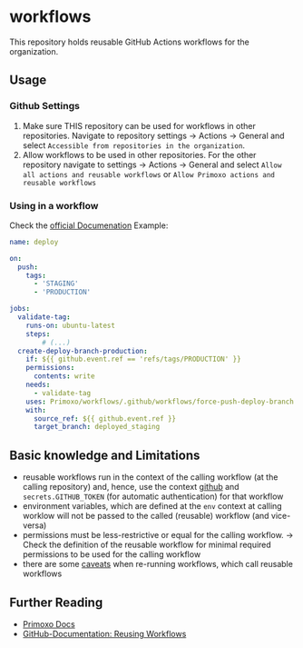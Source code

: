# workflows

This repository holds reusable GitHub Actions workflows for the organization.

## Usage
### Github Settings
1. Make sure THIS repository can be used for workflows in other repositories. Navigate to repository settings -> Actions -> General and select `Accessible from repositories in the organization`.
2. Allow workflows to be used in other repositories. For the other repository navigate to settings -> Actions -> General and select `Allow all actions and reusable workflows` or `Allow Primoxo actions and reusable workflows`

### Using in a workflow

Check the [official Documenation](https://docs.github.com/de/actions/using-workflows/reusing-workflows#calling-a-reusable-workflow)
Example:
```yaml	
name: deploy

on:
  push:
    tags:
      - 'STAGING'
      - 'PRODUCTION'

jobs:
  validate-tag:
    runs-on: ubuntu-latest
    steps:
        # (...)
  create-deploy-branch-production:
    if: ${{ github.event.ref == 'refs/tags/PRODUCTION' }}
    permissions:
      contents: write
    needs:
      - validate-tag
    uses: Primoxo/workflows/.github/workflows/force-push-deploy-branch.yml@main
    with:
      source_ref: ${{ github.event.ref }}
      target_branch: deployed_staging 
```


## Basic knowledge and Limitations

* reusable workflows run in the context of the calling workflow (at the calling repository) and, hence, use the context [github](https://docs.github.com/de/actions/learn-github-actions/contexts#github-context) and `secrets.GITHUB_TOKEN` (for automatic authentication) for that workflow
* environment variables, which are defined at the `env` context at calling worklow will not be passed to the called (reusable) workflow (and vice-versa)
* permissions must be less-restrictive or equal for the calling workflow. -> Check the definition of the reusable workflow for minimal required permissions to be used for the calling workflow
* there are some [caveats](https://github.com/Primoxo/step-renderer/tree/main/deployment) when re-running workflows, which call reusable workflows

## Further Reading

* [Primoxo Docs](https://github.com/Primoxo/docs/tree/main/docs/ci_cd)
* [GitHub-Documentation: Reusing Workflows](https://docs.github.com/de/actions/using-workflows/reusing-workflows)